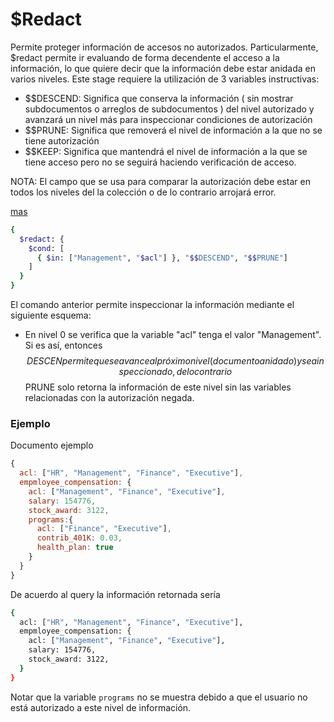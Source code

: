# $Redact
Permite proteger información de accesos no autorizados. Particularmente, $redact permite ir evaluando de forma decendente el acceso a la información, lo que quiere decir que la información debe estar anidada en varios niveles.
Este stage requiere la utilización de 3 variables instructivas:
- $$DESCEND: Significa que conserva la información ( sin mostrar subdocumentos o arreglos de subdocumentos ) del nivel autorizado y avanzará un nivel más para inspeccionar condiciones de autorización
- $$PRUNE: Significa que removerá el nivel de información a la que no se tiene autorización
- $$KEEP: Significa que mantendrá el nivel de información a la que se tiene acceso pero no se seguirá haciendo verificación de acceso.

NOTA: El campo que se usa para comparar la autorización debe estar en todos los niveles del la colección o de lo contrario arrojará error.

[mas](https://www.mongodb.com/docs/manual/reference/operator/aggregation/redact)

```bash
{
  $redact: {
    $cond: [
      { $in: ["Management", "$acl"] }, "$$DESCEND", "$$PRUNE"]
    ]
  }
}
```
El comando anterior permite inspeccionar la información mediante el siguiente esquema:
- En nivel 0 se verifica que la variable "acl" tenga el valor "Management". Si es así, entonces $$DESCEN permite que se avance al próximo nivel ( documento anidado ) y sea inspeccionado, de lo contrario $$PRUNE solo retorna la información de este nivel sin las variables relacionadas con la autorización negada.

### Ejemplo
Documento ejemplo
```javascript
{
  acl: ["HR", "Management", "Finance", "Executive"],
  empmloyee_compensation: {
    acl: ["Management", "Finance", "Executive"],
    salary: 154776,
    stock_award: 3122,
    programs:{
      acl: ["Finance", "Executive"],
      contrib_401K: 0.03,
      health_plan: true
    }
  }
}
```
De acuerdo al query la información retornada sería
```bash
{
  acl: ["HR", "Management", "Finance", "Executive"],
  empmloyee_compensation: {
    acl: ["Management", "Finance", "Executive"],
    salary: 154776,
    stock_award: 3122,
  }
}
```
Notar que la variable `programs` no se muestra debido a que el usuario no está autorizado a este nivel de información.